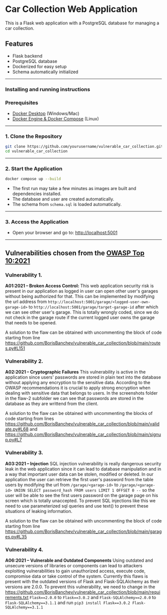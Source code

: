 # Car Collection Web Application

This is a Flask web application with a PostgreSQL database for managing a car collection.

## Features

- Flask backend
- PostgreSQL database
- Dockerized for easy setup
- Schema automatically initialized

---

### Installing and running instructions

### Prerequisites

- [Docker Desktop](https://www.docker.com/products/docker-desktop/) (Windows/Mac)
- [Docker Engine & Docker Compose](https://docs.docker.com/engine/install/) (Linux)

---

### 1. Clone the Repository

```bash
git clone https://github.com/yourusername/vulnerable_car_collection.git
cd vulnerable_car_collection
```

---

### 2. Start the Application

```bash
docker compose up --build
```

- The first run may take a few minutes as images are built and dependencies installed.
- The database and user are created automatically.
- The schema from `schema.sql` is loaded automatically.

---

### 3. Access the Application

- Open your browser and go to: [http://localhost:5001](http://localhost:5001)

---

## Vulnerabilities chosen from the [OWASP Top 10:2021](https://owasp.org/Top10/)

### Vulnerability 1.

**A01:2021 – Broken Access Control:**
This web application security risk is present in our application as logged in user can open other user's garages without being authorized for that. This can be implemented by modifying the url address from `http://localhost:5001/garage/<logged-user-own-garage-id>` to `http://localhost:5001/garage/target-garage-id` after which we can see other user's garage. This is totally wrongly coded, since we do not check in the garage route if the current logged user owns the garage that needs to be opened.

A solution to the flaw can be obtained with uncommenting the block of code starting from line https://github.com/BorisBanchev/vulnerable_car_collection/blob/main/routes.py#L151

### Vulnerability 2.

**A02:2021 – Cryptographic Failures**
This vulnerability is active in the application since users' passwords are stored in plain text into the database without applying any encryption to the sensitive data. According to the OWASP recommendations it is crucial to apply strong encryption when dealing with sensitive data that belongs to users. In the screenshots folder in the flaw-2 subfolder we can see that passwords are stored in the database as they are writtend from the client.

A solution to the flaw can be obtained with uncommenting the blocks of code starting from lines https://github.com/BorisBanchev/vulnerable_car_collection/blob/main/validate.py#L68 and https://github.com/BorisBanchev/vulnerable_car_collection/blob/main/signup.py#L7

### Vulnerability 3.

**A03:2021 – Injection**
SQL injection vulnerability is really dangerous security leak in the web application since it can lead to database manipulation and in a way that important user data can be stolen, modified or deleted. In our application the user can retrieve the first user's password from the table users by modifying the url from `/garage/<garage-id>` to `/garage/<garage-id> UNION SELECT password_hash FROM users LIMIT 1 OFFSET 0 --` so the user will be able to see the first users password on the garage page on his screen which is totally unaccepted. To prevent SQL injections like this we need to use parameterized sql queries and use text() to prevent these situations of leaking information.

A solution to the flaw can be obtained with uncommenting the block of code starting from line https://github.com/BorisBanchev/vulnerable_car_collection/blob/main/garages.py#L35

### Vulnerability 4.

**A06:2021 – Vulnerable and Outdated Components**
Using outdated and unsecure versions of libraries or components can lead to attackers exploiting vulnerabilities to gain unauthorized access, execute code, compromise data or take control of the system. Currently this flaws is present with the outdated versions of Flask and Flask-SQLAlchemy as their versions are 2.0.0. To prevent this vulnerability, we need to change in the https://github.com/BorisBanchev/vulnerable_car_collection/blob/main/requirements.txt `Flask==2.0.0` to `Flask==3.0.2` and `Flask-SQLAlchemy==2.0.0` to `Flask-SQLAlchemy==3.1.1` and run
`pip3 install Flask==3.0.2 Flask-SQLAlchemy==3.1.1`

